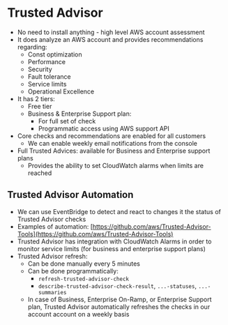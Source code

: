 # Trusted Advisor

- No need to install anything - high level AWS account assessment
- It does analyze an AWS account and provides recommendations regarding:
    - Const optimization
    - Performance
    - Security
    - Fault tolerance
    - Service limits
    - Operational Excellence
- It has 2 tiers:
    - Free tier
    - Business & Enterprise Support plan:
        - For full set of check
        - Programmatic access using AWS support API
- Core checks and recommendations are enabled for all customers
    - We can enable weekly email notifications from the console
- Full Trusted Advices: available for Business and Enterprise support plans
    - Provides the ability to set CloudWatch alarms when limits are reached

## Trusted Advisor Automation

- We can use EventBridge to detect and react to changes it the status of Trusted Advisor checks
- Examples of automation: [https://github.com/aws/Trusted-Advisor-Tools](https://github.com/aws/Trusted-Advisor-Tools)
- Trusted Advisor has integration with CloudWatch Alarms in order to monitor service limits (for business and enterprise support plans)
- Trusted Advisor refresh:
    - Can be done manually every 5 minutes
    - Can be done programmatically:
        - `refresh-trusted-advisor-check`
        - `describe-trusted-advisor-check-result`, `...-statuses`, `...-summaries`
    - In case of Business, Enterprise On-Ramp, or Enterprise Support plan, Trusted Advisor automatically refreshes the checks in our account account on a weekly basis